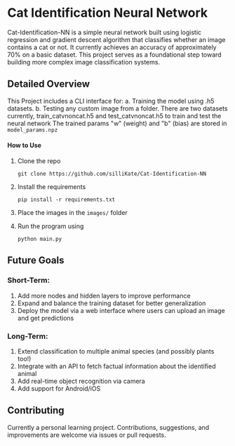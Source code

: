 # Cat Identification Neural Network

Cat-Identification-NN is a simple neural network built using logistic regression and gradient descent algorithm that classifies whether an image contains a cat or not. It currently achieves an accuracy of approximately 70% on a basic dataset. This project serves as a foundational step toward building more complex image classification systems.


## Detailed Overview
This Project includes a CLI interface for:
a. Training the model using .h5 datasets.
b. Testing any custom image from a folder.
There are two datasets currently, train_catvnoncat.h5 and test_catvnoncat.h5 to train and test the neural network
The trained params "w" (weight) and "b" (bias) are stored in `model_params.npz`
#### How to Use
1. Clone the repo

   ```
   git clone https://github.com/silliKate/Cat-Identification-NN
   ```
   
2. Install the requirements

   ```
   pip install -r requirements.txt
   ```
   
3. Place the images in the `images/` folder
2. Run the program using
   
   ```
   python main.py
   ```

## Future Goals
### Short-Term:
1. Add more nodes and hidden layers to improve performance
2. Expand and balance the training dataset for better generalization
3. Deploy the model via a web interface where users can upload an image and get predictions

### Long-Term:
1. Extend classification to multiple animal species (and possibly plants too!)
2. Integrate with an API to fetch factual information about the identified animal
3. Add real-time object recognition via camera
4. Add support for Android/iOS


## Contributing
Currently a personal learning project. Contributions, suggestions, and improvements are welcome via issues or pull requests.
